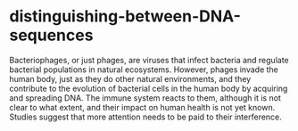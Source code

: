 # distinguishing-between-DNA-sequences
Bacteriophages, or just phages, are viruses that infect bacteria and regulate bacterial populations in natural ecosystems. However, phages invade the human body, just as they do other natural environments, and they contribute to the evolution of bacterial cells in the human body by acquiring and spreading DNA. The immune system reacts to them, although it is not clear to what extent, and their impact on human health is not yet known. Studies suggest that more attention needs to be paid to their interference.
